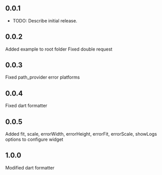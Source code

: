 ## 0.0.1

- TODO: Describe initial release.

## 0.0.2

Added example to root folder
Fixed double request

## 0.0.3

Fixed path_provider error platforms

## 0.0.4

Fixed dart formatter

## 0.0.5

Added fit, scale, errorWidth, errorHeight, errorFit, errorScale, showLogs options to configure widget

## 1.0.0

Modified dart formatter
